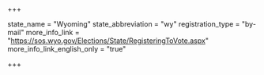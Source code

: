 +++

state_name = "Wyoming"
state_abbreviation = "wy"
registration_type = "by-mail"
more_info_link = "https://sos.wyo.gov/Elections/State/RegisteringToVote.aspx"
more_info_link_english_only = "true"

+++